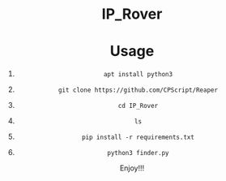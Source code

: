<div align="center">

# IP_Rover

# Usage
1.     apt install python3
2.     git clone https://github.com/CPScript/Reaper
3.     cd IP_Rover
4.     ls
5.     pip install -r requirements.txt
6.     python3 finder.py

Enjoy!!!
